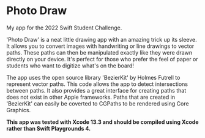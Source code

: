 # Photo Draw

My app for the 2022 Swift Student Challenge.

'Photo Draw' is a neat little drawing app with an amazing trick up its sleeve. It allows you to convert images with handwriting or line drawings to vector paths. These paths can then be manipulated exactly like they were drawn directly on your device. It's perfect for those who prefer the feel of paper or students who want to digitize what's on the board!

The app uses the open source library 'BezierKit' by Holmes Futrell to represent vector paths. This code allows the app to detect intersections between paths. It also provides a great interface for creating paths that does not exist in other Apple frameworks. Paths that are created in 'BezierKit' can easily be coverted to CGPaths to be rendered using Core Graphics.

**This app was tested with Xcode 13.3 and should be compiled using Xcode rather than Swift Playgrounds 4.**

